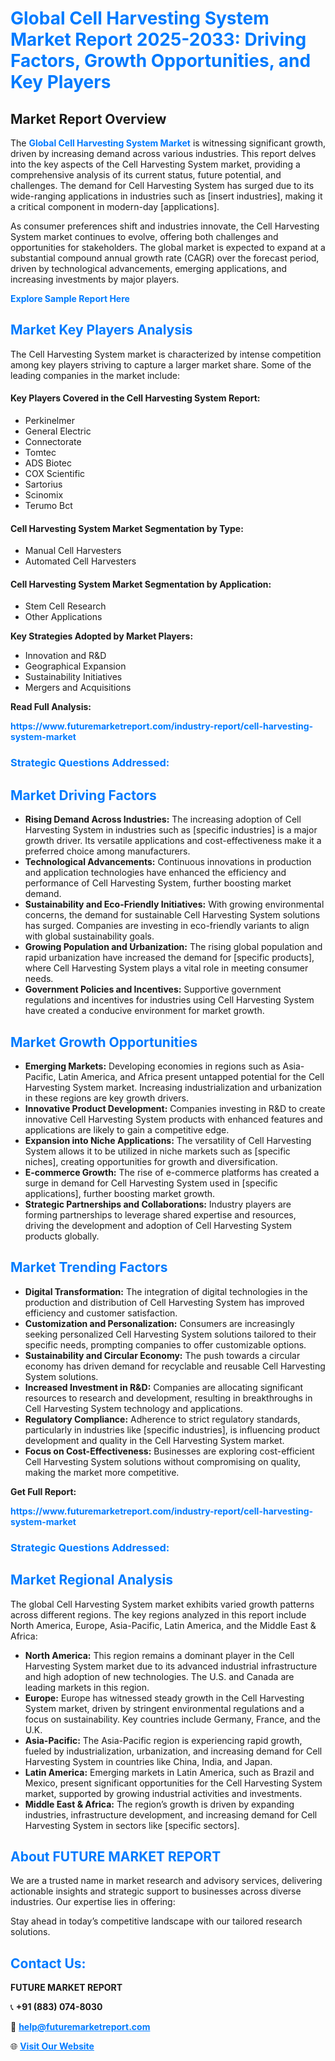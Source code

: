 <h1 style="color: #007BFF;">Global Cell Harvesting System Market Report 2025-2033: Driving Factors, Growth Opportunities, and Key Players</h1>

<section id="overview">
<h2>Market Report Overview</h2>
<p>The <a href="https://www.futuremarketreport.com/industry-report/cell-harvesting-system-market" style="color: #007BFF; text-decoration: none;"><strong>Global Cell Harvesting System Market</strong></a> is witnessing significant growth, driven by increasing demand across various industries. This report delves into the key aspects of the Cell Harvesting System market, providing a comprehensive analysis of its current status, future potential, and challenges. The demand for Cell Harvesting System has surged due to its wide-ranging applications in industries such as [insert industries], making it a critical component in modern-day [applications].</p>
<p>As consumer preferences shift and industries innovate, the Cell Harvesting System market continues to evolve, offering both challenges and opportunities for stakeholders. The global market is expected to expand at a substantial compound annual growth rate (CAGR) over the forecast period, driven by technological advancements, emerging applications, and increasing investments by major players.</p>
</section>

<section id="overview">
<p><a href="https://www.futuremarketreport.com/request-sample/reportId=77158" style="color: #007BFF; text-decoration: none;"><strong>Explore Sample Report Here</strong></a></p>
</section>

<section id="key-players">
<h2 style="color: #007BFF;">Market Key Players Analysis</h2>
<p>The Cell Harvesting System market is characterized by intense competition among key players striving to capture a larger market share. Some of the leading companies in the market include:</p>
<h4>Key Players Covered in the Cell Harvesting System Report:</h4>
<ul><li>Perkinelmer</li><li>General Electric</li><li>Connectorate</li><li>Tomtec</li><li>ADS Biotec</li><li>COX Scientific</li><li>Sartorius</li><li>Scinomix</li><li>Terumo Bct</li></ul>
<h4>Cell Harvesting System Market Segmentation by Type:</h4>
<ul><li>Manual Cell Harvesters</li><li>Automated Cell Harvesters</li></ul>

<h4>Cell Harvesting System Market Segmentation by Application:</h4>
<ul><li>Stem Cell Research</li><li>Other Applications</li></ul>
<p><strong>Key Strategies Adopted by Market Players:</strong></p>
<ul>
<li>Innovation and R&D</li>
<li>Geographical Expansion</li>
<li>Sustainability Initiatives</li>
<li>Mergers and Acquisitions</li>
</ul>
</section>

<section>
<p><strong>Read Full Analysis: </strong></p><a href="https://www.futuremarketreport.com/industry-report/cell-harvesting-system-market" style="color: #007BFF; text-decoration: none;"><strong>https://www.futuremarketreport.com/industry-report/cell-harvesting-system-market</strong></a>
<h3 style="color: #007BFF;">Strategic Questions Addressed:</h3>
</section>

<section id="driving-factors">
<h2 style="color: #007BFF;">Market Driving Factors</h2>
<ul>
<li><strong>Rising Demand Across Industries:</strong> The increasing adoption of Cell Harvesting System in industries such as [specific industries] is a major growth driver. Its versatile applications and cost-effectiveness make it a preferred choice among manufacturers.</li>
<li><strong>Technological Advancements:</strong> Continuous innovations in production and application technologies have enhanced the efficiency and performance of Cell Harvesting System, further boosting market demand.</li>
<li><strong>Sustainability and Eco-Friendly Initiatives:</strong> With growing environmental concerns, the demand for sustainable Cell Harvesting System solutions has surged. Companies are investing in eco-friendly variants to align with global sustainability goals.</li>
<li><strong>Growing Population and Urbanization:</strong> The rising global population and rapid urbanization have increased the demand for [specific products], where Cell Harvesting System plays a vital role in meeting consumer needs.</li>
<li><strong>Government Policies and Incentives:</strong> Supportive government regulations and incentives for industries using Cell Harvesting System have created a conducive environment for market growth.</li>
</ul>
</section>

<section id="growth-opportunities">
<h2 style="color: #007BFF;">Market Growth Opportunities</h2>
<ul>
<li><strong>Emerging Markets:</strong> Developing economies in regions such as Asia-Pacific, Latin America, and Africa present untapped potential for the Cell Harvesting System market. Increasing industrialization and urbanization in these regions are key growth drivers.</li>
<li><strong>Innovative Product Development:</strong> Companies investing in R&D to create innovative Cell Harvesting System products with enhanced features and applications are likely to gain a competitive edge.</li>
<li><strong>Expansion into Niche Applications:</strong> The versatility of Cell Harvesting System allows it to be utilized in niche markets such as [specific niches], creating opportunities for growth and diversification.</li>
<li><strong>E-commerce Growth:</strong> The rise of e-commerce platforms has created a surge in demand for Cell Harvesting System used in [specific applications], further boosting market growth.</li>
<li><strong>Strategic Partnerships and Collaborations:</strong> Industry players are forming partnerships to leverage shared expertise and resources, driving the development and adoption of Cell Harvesting System products globally.</li>
</ul>
</section>

<section id="trending-factors">
<h2 style="color: #007BFF;">Market Trending Factors</h2>
<ul>
<li><strong>Digital Transformation:</strong> The integration of digital technologies in the production and distribution of Cell Harvesting System has improved efficiency and customer satisfaction.</li>
<li><strong>Customization and Personalization:</strong> Consumers are increasingly seeking personalized Cell Harvesting System solutions tailored to their specific needs, prompting companies to offer customizable options.</li>
<li><strong>Sustainability and Circular Economy:</strong> The push towards a circular economy has driven demand for recyclable and reusable Cell Harvesting System solutions.</li>
<li><strong>Increased Investment in R&D:</strong> Companies are allocating significant resources to research and development, resulting in breakthroughs in Cell Harvesting System technology and applications.</li>
<li><strong>Regulatory Compliance:</strong> Adherence to strict regulatory standards, particularly in industries like [specific industries], is influencing product development and quality in the Cell Harvesting System market.</li>
<li><strong>Focus on Cost-Effectiveness:</strong> Businesses are exploring cost-efficient Cell Harvesting System solutions without compromising on quality, making the market more competitive.</li>
</ul>
</section>

<section>
<p><strong>Get Full Report: </strong></p><a href="https://www.futuremarketreport.com/industry-report/cell-harvesting-system-market" style="color: #007BFF; text-decoration: none;"><strong>https://www.futuremarketreport.com/industry-report/cell-harvesting-system-market</strong></a>
<h3 style="color: #007BFF;">Strategic Questions Addressed:</h3>
</section>


<section id="regional-analysis">
<h2 style="color: #007BFF;">Market Regional Analysis</h2>
<p>The global Cell Harvesting System market exhibits varied growth patterns across different regions. The key regions analyzed in this report include North America, Europe, Asia-Pacific, Latin America, and the Middle East & Africa:</p>
<ul>
<li><strong>North America:</strong> This region remains a dominant player in the Cell Harvesting System market due to its advanced industrial infrastructure and high adoption of new technologies. The U.S. and Canada are leading markets in this region.</li>
<li><strong>Europe:</strong> Europe has witnessed steady growth in the Cell Harvesting System market, driven by stringent environmental regulations and a focus on sustainability. Key countries include Germany, France, and the U.K.</li>
<li><strong>Asia-Pacific:</strong> The Asia-Pacific region is experiencing rapid growth, fueled by industrialization, urbanization, and increasing demand for Cell Harvesting System in countries like China, India, and Japan.</li>
<li><strong>Latin America:</strong> Emerging markets in Latin America, such as Brazil and Mexico, present significant opportunities for the Cell Harvesting System market, supported by growing industrial activities and investments.</li>
<li><strong>Middle East & Africa:</strong> The region’s growth is driven by expanding industries, infrastructure development, and increasing demand for Cell Harvesting System in sectors like [specific sectors].</li>
</ul>
</section>

<footer>
<h2 style="color: #007BFF;">About FUTURE MARKET REPORT</h2>
<p>We are a trusted name in market research and advisory services, delivering actionable insights and strategic support to businesses across diverse industries. Our expertise lies in offering:</p>

<p>Stay ahead in today’s competitive landscape with our tailored research solutions.</p>

<h2 style="color: #007BFF;">Contact Us:</h2>
<p><strong>FUTURE MARKET REPORT</strong></p>
<p>📞 <strong>+91 (883) 074-8030</strong></p>
<p>📧 <strong><a href="mailto:help@futuremarketreport.com" style="color: #007BFF;">help@futuremarketreport.com</a></strong></p>
<p>🌐 <strong><a href="https://www.futuremarketreport.com/" style="color: #007BFF;">Visit Our Website</a></strong></p>
</footer>